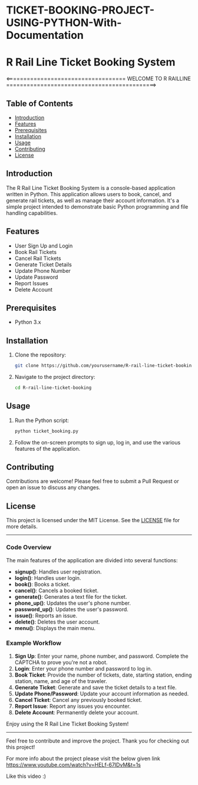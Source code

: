 # TICKET-BOOKING-PROJECT-USING-PYTHON-With-Documentation

# R Rail Line Ticket Booking System 

<=================================== WELCOME TO R RAILLINE ============================================>


## Table of Contents
- [Introduction](#introduction)
- [Features](#features)
- [Prerequisites](#prerequisites)
- [Installation](#installation)
- [Usage](#usage)
- [Contributing](#contributing)
- [License](#license)

## Introduction
The R Rail Line Ticket Booking System is a console-based application written in Python. This application allows users to book, cancel, and generate rail tickets, as well as manage their account information. It's a simple project intended to demonstrate basic Python programming and file handling capabilities.

## Features
- User Sign Up and Login
- Book Rail Tickets
- Cancel Rail Tickets
- Generate Ticket Details
- Update Phone Number
- Update Password
- Report Issues
- Delete Account

## Prerequisites
- Python 3.x

## Installation
1. Clone the repository:
    ```sh
    git clone https://github.com/yourusername/R-rail-line-ticket-booking.git
    ```
2. Navigate to the project directory:
    ```sh
    cd R-rail-line-ticket-booking
    ```

## Usage
1. Run the Python script:
    ```sh
    python ticket_booking.py
    ```
2. Follow the on-screen prompts to sign up, log in, and use the various features of the application.

## Contributing
Contributions are welcome! Please feel free to submit a Pull Request or open an issue to discuss any changes.

## License
This project is licensed under the MIT License. See the [LICENSE](LICENSE) file for more details.

---

### Code Overview

The main features of the application are divided into several functions:

- **signup()**: Handles user registration.
- **login()**: Handles user login.
- **book()**: Books a ticket.
- **cancel()**: Cancels a booked ticket.
- **generate()**: Generates a text file for the ticket.
- **phone_up()**: Updates the user's phone number.
- **password_up()**: Updates the user's password.
- **issue()**: Reports an issue.
- **delete()**: Deletes the user account.
- **menu()**: Displays the main menu.

### Example Workflow

1. **Sign Up**: Enter your name, phone number, and password. Complete the CAPTCHA to prove you're not a robot.
2. **Login**: Enter your phone number and password to log in.
3. **Book Ticket**: Provide the number of tickets, date, starting station, ending station, name, and age of the traveler.
4. **Generate Ticket**: Generate and save the ticket details to a text file.
5. **Update Phone/Password**: Update your account information as needed.
6. **Cancel Ticket**: Cancel any previously booked ticket.
7. **Report Issue**: Report any issues you encounter.
8. **Delete Account**: Permanently delete your account.

Enjoy using the R Rail Line Ticket Booking System!

---

Feel free to contribute and improve the project. Thank you for checking out this project!


For more info about the project please visit the below given link
https://www.youtube.com/watch?v=HELf-67IDvM&t=1s


Like this video :)
